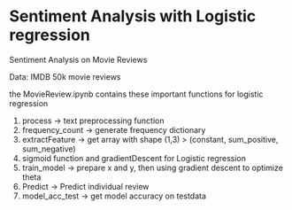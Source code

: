 # Sentiment Analysis with Logistic regression
Sentiment Analysis on Movie Reviews

Data: IMDB 50k movie reviews

the MovieReview.ipynb contains these important functions for logistic regression
1. process -> text preprocessing function
2. frequency_count -> generate frequency dictionary
3. extractFeature -> get array with shape (1,3) > (constant, sum_positive, sum_negative)
4. sigmoid function and gradientDescent for Logistic regression
5. train_model -> prepare x and y, then using gradient descent to optimize theta
6. Predict -> Predict individual review
7. model_acc_test -> get model accuracy on testdata

